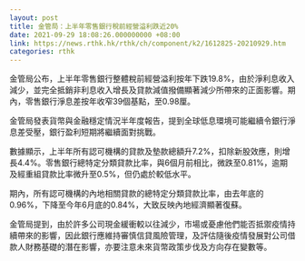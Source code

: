 ```yaml
---
layout: post
title: 金管局：上半年零售銀行稅前經營溢利跌近20%
date: 2021-09-29 18:08:26.000000000 +08:00
link: https://news.rthk.hk/rthk/ch/component/k2/1612825-20210929.htm
categories: rthk
---
```


金管局公布，上半年零售銀行整體稅前經營溢利按年下跌19.8%，由於淨利息收入減少，並完全抵銷非利息收入增長及貸款減值撥備顯著減少所帶來的正面影響。期內，零售銀行淨息差按年收窄39個基點，至0.98厘。

金管局發表貨幣與金融穩定情況半年度報告，提到全球低息環境可能繼續令銀行淨息差受壓，銀行盈利短期將繼續面對挑戰。

數據顯示，上半年所有認可機構的貸款及墊款總額升7.2%，扣除新股效應，則增長4.4%。零售銀行總特定分類貸款比率，與6個月前相比，微跌至0.81%，逾期及經重組貸款比率微升至0.5%，但仍處於較低水平。

期內，所有認可機構的內地相關貸款的總特定分類貸款比率，由去年底的0.96%，下降至今年6月底的0.84%，大致反映內地經濟顯著復蘇。

金管局提到，由於許多公司現金緩衝較以往減少，市場或憂慮他們能否抵禦疫情持續帶來的影響，因此銀行應維持審慎信貸風險管理，及評估隨後疫情發展對公司借款人財務基礎的潛在影響，亦要注意未來貨幣政策步伐及方向存在變數等。
